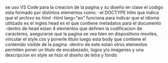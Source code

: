 se uso VS Code para la creacion de la pagina y su diseño en clase
el codigo esta formado por distintos elementos como:
-el DOCTYPE htlm que indica que el archivo es html
-html lang="en" funciona para indicar que el idioma utilizado es el ingles
head es el que contiene metadatos para el documento
-dentro de head estan 4 elementos que definen la codificacion de caracteres, asegurarse que la pagina se vea bien en dispositivos moviles, vincular el style.css y ponerle titulo
luego esta body que contiene el contenido visible de la pagina
-dentro de este estan otros elementos permiten poner un titulo de encabezado, logos y/o imagenes y una descripcion
en style se hizo el diseño de letra y fondo
